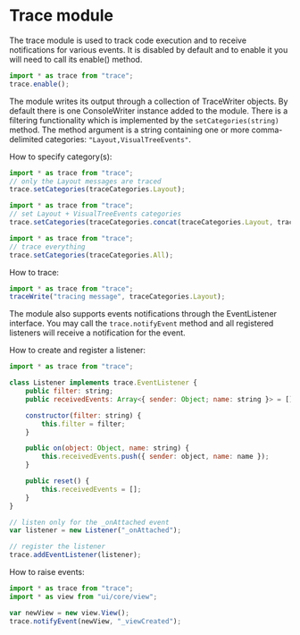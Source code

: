 # Trace module

The trace module is used to track code execution and to receive notifications for various events.
It is disabled by default and to enable it you will need to call its enable() method.

``` JavaScript
import * as trace from "trace";
trace.enable();
```

The module writes its output through a collection of TraceWriter objects. By default there is one ConsoleWriter instance added to the module. There is a filtering functionality which is implemented by the `setCategories(string)` method. The method argument is a string containing one or more comma-delimited categories: `"Layout,VisualTreeEvents"`.

How to specify category(s):

``` JavaScript
import * as trace from "trace";
// only the Layout messages are traced
trace.setCategories(traceCategories.Layout);
```

``` JavaScript
import * as trace from "trace";
// set Layout + VisualTreeEvents categories
trace.setCategories(traceCategories.concat(traceCategories.Layout, traceCategories.VisualTreeEvents));
```

``` JavaScript
import * as trace from "trace";
// trace everything
trace.setCategories(traceCategories.All);
```

How to trace:

``` JavaScript
import * as trace from "trace";
traceWrite("tracing message", traceCategories.Layout);
```

The module also supports events notifications through the EventListener interface. You may call the `trace.notifyEvent` method and all registered listeners will receive a notification for the event.

How to create and register a listener:

``` JavaScript
import * as trace from "trace";

class Listener implements trace.EventListener {
    public filter: string;
    public receivedEvents: Array<{ sender: Object; name: string }> = [];

    constructor(filter: string) {
        this.filter = filter;
    }

    public on(object: Object, name: string) {
        this.receivedEvents.push({ sender: object, name: name });
    }

    public reset() {
        this.receivedEvents = [];
    }
}

// listen only for the _onAttached event
var listener = new Listener("_onAttached");

// register the listener
trace.addEventListener(listener);
```

How to raise events:

``` JavaScript
import * as trace from "trace";
import * as view from "ui/core/view";

var newView = new view.View();
trace.notifyEvent(newView, "_viewCreated");
```
